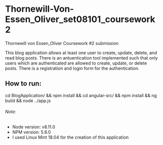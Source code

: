 # Thornewill-Von-Essen_Oliver_set08101_coursework2
Thornewill von Essen_Oliver Coursework #2 submission

This blog application allows at least one user to create, update, delete, and read blog posts. There is an antuentication tool implemented such that only users which are authenticated are allowed to create, update, or delete posts. There is a registration and login form for the authentication.

## How to run: 
cd BlogApplication/ && npm install && cd angular-src/ && npm install && ng build && node ../app.js

###### Note: 
- Node version: v8.11.0
- NPM version: 5.8.0
- I used Linux Mint 18.04 for the creation of this application

